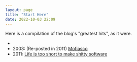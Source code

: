```yaml
---
layout: page
title: "Start Here"
date: 2022-10-03 22:09
---
```


Here is a compilation of the blog's "greatest hits", as it were.

* 
* 2003: (Re-posted in 2011) [Mofiasco](http://127.0.0.1:4000/2011/04/10/mofiasco/)
* 2011: [Life is too short to make shitty software](/2011/03/15/life-is-too-short-to-make-shitty-software/)
